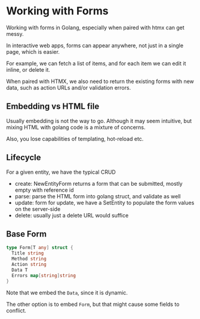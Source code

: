 # Working with Forms

Working with forms in Golang, especially when paired with htmx can get messy.

In interactive web apps, forms can appear anywhere, not just in a single page, which is easier.

For example, we can fetch a list of items, and for each item we can edit it inline, or delete it.

When paired with HTMX, we also need to return the existing forms with new data, such as action URLs and/or validation errors.


## Embedding vs HTML file

Usually embedding is not the way to go. Although it may seem intuitive, but mixing HTML with golang code is a mixture of concerns.

Also, you lose capabilities of templating, hot-reload etc.


## Lifecycle

For a given entity, we have the typical CRUD

- create: NewEntityForm returns a form that can be submitted, mostly empty with reference id
- parse: parse the HTML form into golang struct, and validate as well
- update: form for update, we have a SetEntity to populate the form values on the server-side
- delete: usually just a delete URL would suffice

## Base Form

```go
type Form[T any] struct {
  Title string
  Method string
  Action string
  Data T
  Errors map[string]string
}
```

Note that we embed the `Data`, since it is dynamic.

The other option is to embed `Form`, but that might cause some fields to conflict.

